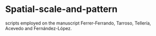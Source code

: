 # Spatial-scale-and-pattern
scripts employed on the manuscript Ferrer-Ferrando, Tarroso, Tellería, Acevedo and Fernández-López. 
